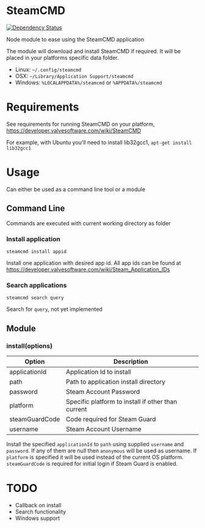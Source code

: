 # SteamCMD

[![Dependency Status](https://david-dm.org/dahlgren/node-steamcmd.png)](https://david-dm.org/dahlgren/node-steamcmd)

Node module to ease using the SteamCMD application

The module will download and install SteamCMD if required. It will be placed in your platforms specific data folder.

* Linux: `~/.config/steamcmd`
* OSX: `~/Library/Application Support/steamcmd`
* Windows: `%LOCALAPPDATA%/steamcmd` or `%APPDATA%/steamcmd`

# Requirements

See requirements for running SteamCMD on your platform, https://developer.valvesoftware.com/wiki/SteamCMD

For example, with Ubuntu you'll need to install lib32gcc1,
`apt-get install lib32gcc1`

# Usage

Can either be used as a command line tool or a module

## Command Line

Commands are executed with current working directory as folder

### Install application

`steamcmd install appid`

Install one application with desired app id. All app ids can be found at  https://developer.valvesoftware.com/wiki/Steam_Application_IDs

### Search applications

`steamcmd search query`

Search for `query`, not yet implemented

## Module

### install(options)

| Option | Description |
| --- | --- |
| applicationId | Application Id to install |
| path | Path to application install directory |
| password | Steam Account Password |
| platform | Specific platform to install if other than current |
| steamGuardCode | Code required for Steam Guard |
| username | Steam Account Username |

Install the specified `applicationId` to `path` using supplied `username` and `password`. If any of them are null then `anonymous` will be used as username. If `platform` is specified it will be used instead of the current OS platform. `steamGuardCode` is required for initial login if Steam Guard is enabled.

# TODO

* Callback on install
* Search functionality
* Windows support
